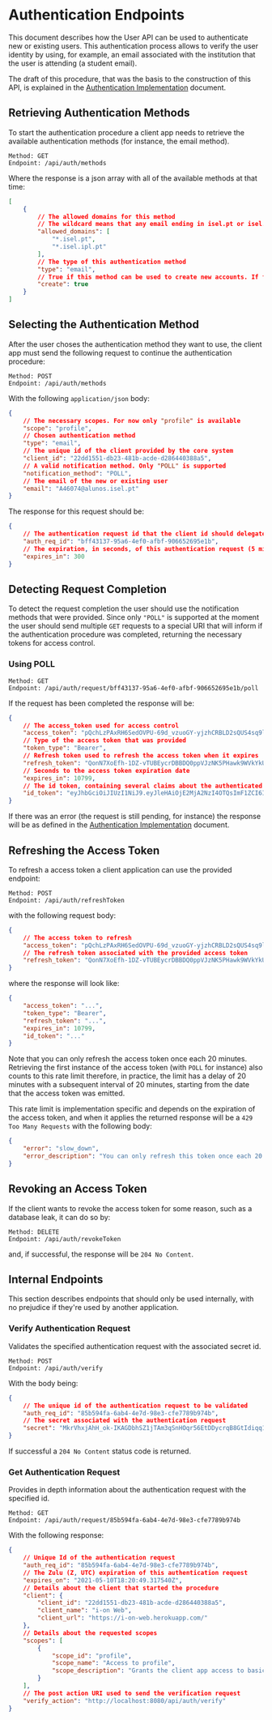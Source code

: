 # Authentication Endpoints

This document describes how the User API can be used to authenticate new or existing users. This authentication process allows to verify the user identity by using, for example, an email associated with the institution that the user is attending (a student email).

The draft of this procedure, that was the basis to the construction of this API, is explained in the [Authentication Implementation](../../implementation/user_api/Authentication.md) document.

## Retrieving Authentication Methods

To start the authentication procedure a client app needs to retrieve the available authentication methods (for instance, the email method).

```
Method: GET
Endpoint: /api/auth/methods
```

Where the response is a json array with all of the available methods at that time:

```json
[
    {
        // The allowed domains for this method
        // The wildcard means that any email ending in isel.pt or isel.ipl.pt is allowed
        "allowed_domains": [
            "*.isel.pt",
            "*.isel.ipl.pt"
        ],
        // The type of this authentication method
        "type": "email",
        // True if this method can be used to create new accounts. If false this method can only be used if an account already exists
        "create": true
    }
]
```

## Selecting the Authentication Method

After the user choses the authentication method they want to use, the client app must send the following request to continue the authentication procedure:

```
Method: POST
Endpoint: /api/auth/methods
``` 

With the following `application/json` body:

```json
{
    // The necessary scopes. For now only "profile" is available
    "scope": "profile",
    // Chosen authentication method
    "type": "email",
    // The unique id of the client provided by the core system
    "client_id": "22dd1551-db23-481b-acde-d286440388a5",
    // A valid notification method. Only "POLL" is supported
    "notification_method": "POLL",
    // The email of the new or existing user
    "email": "A46074@alunos.isel.pt"
}
```

The response for this request should be:

```json
{
    // The authentication request id that the client id should delegate to the user view, in order to make the POLL request
    "auth_req_id": "bff43137-95a6-4ef0-afbf-906652695e1b",
    // The expiration, in seconds, of this authentication request (5 minutes, in this case)
    "expires_in": 300
}
```

## Detecting Request Completion

To detect the request completion the user should use the notification methods that were provided. Since only `"POLL"` is supported at the moment the user should send multiple `GET` requests to a special URI that will inform if the authentication procedure was completed, returning the necessary tokens for access control.

### Using POLL

```
Method: GET
Endpoint: /api/auth/request/bff43137-95a6-4ef0-afbf-906652695e1b/poll
```

If the request has been completed the response will be:

```json
{
    // The access_token used for access control
    "access_token": "pQchLzPAxRH6SedOVPU-69d_vzuoGY-yjzhCRBLD2sQUS4sq9l0wvXhOoobhM9Tgepn-__YpcRhzJ7KcoENCgQ",
    // Type of the access token that was provided
    "token_type": "Bearer",
    // Refresh token used to refresh the access token when it expires
    "refresh_token": "QonN7XoEfh-1DZ-vTUBEycrDBBDQ0ppVJzNK5PHawk9WVkYkUIdCXrpVYYfGiTXJQhZVB5pEp7LlCba5vbbAEw",
    // Seconds to the access token expiration date
    "expires_in": 10799,
    // The id token, containing several claims about the authenticated user
    "id_token": "eyJhbGciOiJIUzI1NiJ9.eyJleHAiOjE2MjA2NzI4OTQsImF1ZCI6IjIyZGQxNTUxLWRiMjMtNDgxYi1hY2RlLWQyODY0NDAzODhhNSIsImlhdCI6MTYyMDY2OTI5NCwiaXNzIjoiaHR0cDovL2xvY2FsaG9zdDo4MDgwL2FwaSIsInN1YiI6ImE2MjhlZWM1LWI5NGUtNDc2OC1hODUwLTYzNjJmZDY4YzVkZiIsImVtYWlsIjoiQTQ2MDc0QGFsdW5vcy5pc2VsLnB0In0.8uuKhkfDN0YuOtIhSbwDkCl5g0OX-QiBp4dvCGhMY0s"
}
```

If there was an error (the request is still pending, for instance) the response will be as defined in the [Authentication Implementation](../../implementation/user_api/Authentication.md) document.

## Refreshing the Access Token

To refresh a access token a client application can use the provided endpoint:

```
Method: POST
Endpoint: /api/auth/refreshToken
```

with the following request body:

```json
{
    // The access token to refresh
    "access_token": "pQchLzPAxRH6SedOVPU-69d_vzuoGY-yjzhCRBLD2sQUS4sq9l0wvXhOoobhM9Tgepn-__YpcRhzJ7KcoENCgQ",
    // The refresh token associated with the provided access token
    "refresh_token": "QonN7XoEfh-1DZ-vTUBEycrDBBDQ0ppVJzNK5PHawk9WVkYkUIdCXrpVYYfGiTXJQhZVB5pEp7LlCba5vbbAEw"
}
```

where the response will look like:

```json
{
    "access_token": "...",
    "token_type": "Bearer",
    "refresh_token": "...",
    "expires_in": 10799,
    "id_token": "..."
}
```

Note that you can only refresh the access token once each 20 minutes. Retrieving the first instance of the access token (with `POLL` for instance) also counts to this rate limit therefore, in practice, the limit has a delay of 20 minutes with a subsequent interval of 20 minutes, starting from the date that the access token was emitted.

This rate limit is implementation specific and depends on the expiration of the access token, and when it applies the returned response will be a `429 Too Many Requests` with the following body: 

```json
{
    "error": "slow_down",
    "error_description": "You can only refresh this token once each 20 minutes"
}
```

## Revoking an Access Token

If the client wants to revoke the access token for some reason, such as a database leak, it can do so by:

```
Method: DELETE
Endpoint: /api/auth/revokeToken
```

and, if successful, the response will be `204 No Content`.

## Internal Endpoints

This section describes endpoints that should only be used internally, with no prejudice if they're used by another application.

### Verify Authentication Request

Validates the specified authentication request with the associated secret id.

```
Method: POST
Endpoint: /api/auth/verify
```

With the body being:

```json
{
    // The unique id of the authentication request to be validated
    "auth_req_id": "85b594fa-6ab4-4e7d-98e3-cfe7789b974b",
    // The secret associated with the authentication request
    "secret": "MkrVhxjAhH_ok-IKAGDbhSZ1jTAm3qSnHOqr56EtDDycrqB8GtIdiqq1j9o6P2FIh3sZV-X-69uRshKHOWWoKw"
}
```

If successful a `204 No Content` status code is returned.

### Get Authentication Request

Provides in depth information about the authentication request with the specified id.

```
Method: GET
Endpoint: /api/auth/request/85b594fa-6ab4-4e7d-98e3-cfe7789b974b
```

With the following response:

```json
{
    // Unique Id of the authentication request
    "auth_req_id": "85b594fa-6ab4-4e7d-98e3-cfe7789b974b",
    // The Zulu (Z, UTC) expiration of this authentication request
    "expires_on": "2021-05-10T18:20:49.317540Z",
    // Details about the client that started the procedure
    "client": {
        "client_id": "22dd1551-db23-481b-acde-d286440388a5",
        "client_name": "i-on Web",
        "client_url": "https://i-on-web.herokuapp.com/"
    },
    // Details about the requested scopes
    "scopes": [
        {
            "scope_id": "profile",
            "scope_name": "Access to profile",
            "scope_description": "Grants the client app access to basic profile information such as name and email."
        }
    ],
    // The post action URI used to send the verification request
    "verify_action": "http://localhost:8080/api/auth/verify"
}
```
